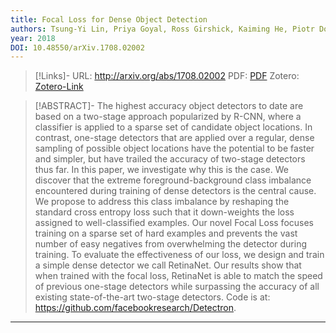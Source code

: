 ```yaml
---
title: Focal Loss for Dense Object Detection
authors: Tsung-Yi Lin, Priya Goyal, Ross Girshick, Kaiming He, Piotr Dollár
year: 2018
DOI: 10.48550/arXiv.1708.02002
---
```


>[!Links]-
>URL: http://arxiv.org/abs/1708.02002
>PDF: [PDF](lin2018.pdf)
>Zotero: [Zotero-Link](zotero://select/items/@lin2018)

>[!ABSTRACT]-
>The highest accuracy object detectors to date are based on a two-stage approach popularized by R-CNN, where a classifier is applied to a sparse set of candidate object locations. In contrast, one-stage detectors that are applied over a regular, dense sampling of possible object locations have the potential to be faster and simpler, but have trailed the accuracy of two-stage detectors thus far. In this paper, we investigate why this is the case. We discover that the extreme foreground-background class imbalance encountered during training of dense detectors is the central cause. We propose to address this class imbalance by reshaping the standard cross entropy loss such that it down-weights the loss assigned to well-classified examples. Our novel Focal Loss focuses training on a sparse set of hard examples and prevents the vast number of easy negatives from overwhelming the detector during training. To evaluate the effectiveness of our loss, we design and train a simple dense detector we call RetinaNet. Our results show that when trained with the focal loss, RetinaNet is able to match the speed of previous one-stage detectors while surpassing the accuracy of all existing state-of-the-art two-stage detectors. Code is at: https://github.com/facebookresearch/Detectron.

---

